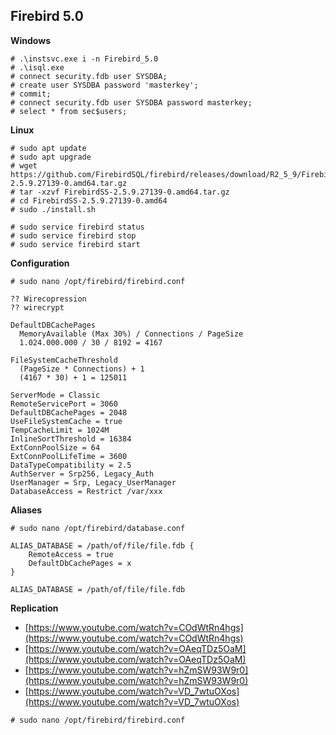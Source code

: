 ## Firebird 5.0
**Windows**
```text
# .\instsvc.exe i -n Firebird_5.0
# .\isql.exe
# connect security.fdb user SYSDBA;
# create user SYSDBA password 'masterkey';
# commit;
# connect security.fdb user SYSDBA password masterkey;
# select * from sec$users;
```
**Linux**
```text
# sudo apt update  
# sudo apt upgrade
# wget https://github.com/FirebirdSQL/firebird/releases/download/R2_5_9/FirebirdSS-2.5.9.27139-0.amd64.tar.gz
# tar -xzvf FirebirdSS-2.5.9.27139-0.amd64.tar.gz
# cd FirebirdSS-2.5.9.27139-0.amd64
# sudo ./install.sh

# sudo service firebird status
# sudo service firebird stop
# sudo service firebird start
```
**Configuration**
```text
# sudo nano /opt/firebird/firebird.conf

?? Wirecopression
?? wirecrypt

DefaultDBCachePages
  MemoryAvailable (Max 30%) / Connections / PageSize
  1.024.000.000 / 30 / 8192 = 4167

FileSystemCacheThreshold
  (PageSize * Connections) + 1
  (4167 * 30) + 1 = 125011

ServerMode = Classic
RemoteServicePort = 3060
DefaultDBCachePages = 2048
UseFileSystemCache = true
TempCacheLimit = 1024M
InlineSortThreshold = 16384
ExtConnPoolSize = 64
ExtConnPoolLifeTime = 3600
DataTypeCompatibility = 2.5
AuthServer = Srp256, Legacy_Auth
UserManager = Srp, Legacy_UserManager
DatabaseAccess = Restrict /var/xxx
```
**Aliases**
```text
# sudo nano /opt/firebird/database.conf

ALIAS_DATABASE = /path/of/file/file.fdb {
	RemoteAccess = true
	DefaultDbCachePages = x
}

ALIAS_DATABASE = /path/of/file/file.fdb
```
**Replication**
* [https://www.youtube.com/watch?v=COdWtRn4hgs](https://www.youtube.com/watch?v=COdWtRn4hgs)
* [https://www.youtube.com/watch?v=OAeqTDz5OaM](https://www.youtube.com/watch?v=OAeqTDz5OaM)
* [https://www.youtube.com/watch?v=hZmSW93W9r0](https://www.youtube.com/watch?v=hZmSW93W9r0)
* [https://www.youtube.com/watch?v=VD_7wtuOXos](https://www.youtube.com/watch?v=VD_7wtuOXos)
```text
# sudo nano /opt/firebird/firebird.conf


```
